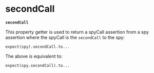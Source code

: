 # secondCall

**`secondCall`**

This property getter is used to return a spyCall assertion from a spy assertion
where the spyCall is the `secondCall` to the spy:

    expect(spy).secondCall.to...

The above is equivalent to:

    expect(spy.secondCall).to...
